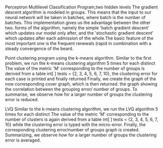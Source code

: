 Perceptron Multilevel Classification Program,two hidden levels
The gradient descent algorithm is modeled in groups.
This means that the input to our neural network will be taken in batches, where
batch is the number of batches. This implementation gives us the advantage between the other two. 
forms of the algorithm, namely the simple 'batch gradient descent' which updates our model only after,
and the 'stochastic gradient descent' which updates 
after each admission of the whole.The basic feature of the most important one is the frequent renewals (rapid
in combination with a steady convergence of the beard.

Point clustering program using the k-means algorithm.
Similar to the first problem, we run the k-means clustering algorithm 5 times for each distinct
The value of the metric 'M' corresponding to the number of groups is derived from a table 
int[ ] tests = {2, 3, 4, 5, 6, 7, 10}, the clustering error for each case is printed and finally returned 
Finally, we create the graph of the now corresponding cover graph, which is then returned.
the graph showing the correlation between the grouping error/
number of groups.
To summarise, we observe how for a larger number of groups the clustering error is reduced.

LVQ
Similar to the k-means clustering algorithm, we run the LVQ algorithm 5 times for each distinct
The value of the metric 'M' corresponding to the number of clusters is again derived from
a table int[ ] tests = {2, 3, 4, 5, 6, 7, 10} while the clustering error is typed with the micro-error.
Finally, the corresponding clustering error/number of groups graph is created.
Summarizing, we observe how for a larger number of groups the clustering error is averaged.

